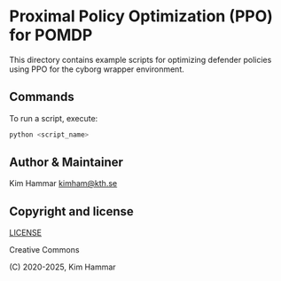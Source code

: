 # Proximal Policy Optimization (PPO) for POMDP

This directory contains example scripts for optimizing defender policies using PPO for the cyborg wrapper environment.

## Commands

To run a script, execute:
```bash
python <script_name>
```

## Author & Maintainer

Kim Hammar <kimham@kth.se>

## Copyright and license

[LICENSE](../../../../LICENSE.md)

Creative Commons

(C) 2020-2025, Kim Hammar